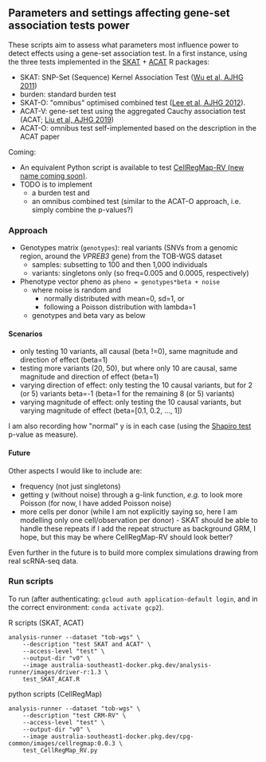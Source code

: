 ## Parameters and settings affecting gene-set association tests power

These scripts aim to assess what parameters most influence power to detect effects using a gene-set association test.
In a first instance, using the three tests implemented in the [SKAT](https://cran.r-project.org/web/packages/SKAT/SKAT.pdf) + [ACAT](https://github.com/yaowuliu/ACAT) R packages:
* SKAT: SNP-Set (Sequence) Kernel Association Test ([Wu et al, AJHG 2011](https://www.sciencedirect.com/science/article/pii/S0002929711002229))
* burden: standard burden test
* SKAT-O: "omnibus" optimised combined test ([Lee et al, AJHG 2012](https://www.sciencedirect.com/science/article/pii/S0002929712003163)).
* ACAT-V: gene-set test using the aggregated Cauchy association test (ACAT; [Liu et al, AJHG 2019](https://www.sciencedirect.com/science/article/pii/S0002929719300023))
* ACAT-O: omnibus test self-implemented based on the description in the ACAT paper

Coming:
* An equivalent Python script is available to test [CellRegMap-RV (new name coming soon)](https://github.com/annacuomo/CellRegMap/blob/main/cellregmap/_cellregmap.py#L657-L687).
* TODO is to implement 
  * a burden test and 
  * an omnibus combined test (similar to the ACAT-O approach, i.e. simply combine the p-values?)

### Approach
* Genotypes matrix (```genotypes```): real variants (SNVs from a genomic region, around the _VPREB3_ gene) from the TOB-WGS dataset
  * samples: subsetting to 100 and then 1,000 individuals
  * variants: singletons only (so freq=0.005 and 0.0005, respectively)
* Phenotype vector pheno as ```pheno = genotypes*beta + noise``` 
  * where noise is random and
    * normally distributed with mean=0, sd=1, or
    * following a Poisson distribution with lambda=1
  * genotypes and beta vary as below

#### Scenarios
* only testing 10 variants, all causal (beta !=0), same magnitude and direction of effect (beta=1)
* testing more variants (20, 50), but where only 10 are causal, same magnitude and direction of effect (beta=1)
* varying direction of effect: only testing the 10 causal variants, but for 2 (or 5) variants beta=-1 (beta=1 for the remaining 8 (or 5) variants)
* varying magnitude of effect: only testing the 10 causal variants, but varying magnitude of effect (beta=[0.1, 0.2, ..., 1])

I am also recording how "normal" y is in each case (using the [Shapiro test](https://en.wikipedia.org/wiki/Shapiro%E2%80%93Wilk_test) p-value as measure).

#### Future
Other aspects I would like to include are:
* frequency (not just singletons)
* getting y (without noise) through a g-link function, _e.g._ to look more Poisson (for now, I have added Poisson noise)
* more cells per donor (while I am not explicitly saying so, here I am modelling only one cell/observation per donor) - SKAT should be able to handle these repeats if I add the repeat structure as background GRM, I hope, but this may be where CellRegMap-RV should look better?

Even further in the future is to build more complex simulations drawing from real scRNA-seq data.

### Run scripts
To run (after authenticating: ```gcloud auth application-default login```, and in the correct environment: ```conda activate gcp2```).

R scripts (SKAT, ACAT)
```
analysis-runner --dataset "tob-wgs" \
    --description "test SKAT and ACAT" \
    --access-level "test" \
    --output-dir "v0" \
    --image australia-southeast1-docker.pkg.dev/analysis-runner/images/driver-r:1.3 \
    test_SKAT_ACAT.R
```

python scripts (CellRegMap)
```
analysis-runner --dataset "tob-wgs" \
    --description "test CRM-RV" \
    --access-level "test" \
    --output-dir "v0" \
    --image australia-southeast1-docker.pkg.dev/cpg-common/images/cellregmap:0.0.3 \
    test_CellRegMap_RV.py
```
